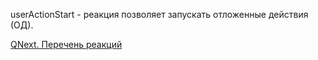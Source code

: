
userActionStart - реакция позволяет запускать отложенные действия (ОД).



[QNext. Перечень реакций](/docs-test/ph/QNext-admin-reaction-about-05-01)